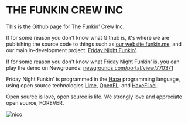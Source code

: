 # THE FUNKIN CREW INC

This is the Github page for The Funkin' Crew Inc.

If for some reason you don't know what Github is, it's where we are publishing the source code to things such as [our website funkin.me](https://github.com/FunkinCrew/funkBlog), and our main in-development project, [Friday Night Funkin'](https://github.com/FunkinCrew/funkin).

If for some reason you don't know what Friday Night Funkin' is, you can play the demo on Newgrounds: [newgrounds.com/portal/view/770371](https://www.newgrounds.com/portal/view/770371)

Friday Night Funkin' is programmed in the [Haxe](https://github.com/HaxeFoundation/haxe) programming language, using open source technologies [Lime](https://github.com/openfl/lime), [OpenFL](https://github.com/openfl/openfl), and [HaxeFlixel](https://github.com/haxeflixel/flixel).

Open source is love, open source is life. We strongly love and appreciate open source, FOREVER.

![nico](https://user-images.githubusercontent.com/22229331/206884658-b0d70638-1b51-4bff-a9c0-9219393b6561.gif)
